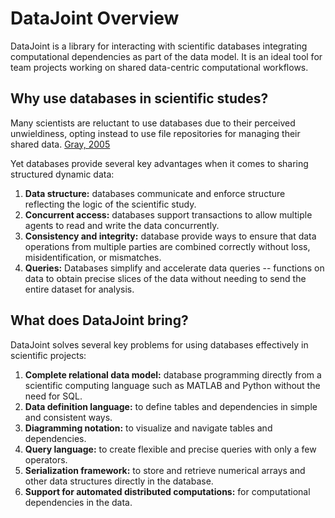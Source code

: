 # DataJoint Overview

DataJoint is a library for interacting with scientific databases integrating computational dependencies as part of the data model. It is an ideal tool for team projects working on shared data-centric computational workflows.

## Why use databases in scientific studes?

Many scientists are reluctant to use databases due to their perceived unwieldiness, opting instead to use file repositories for managing their shared data. [Gray, 2005](https://arxiv.org/abs/cs/0502008)

Yet databases provide several key advantages when it comes to sharing structured dynamic data:
 
1. **Data structure:** databases communicate and enforce structure reflecting the logic of the scientific study.
2. **Concurrent access:** databases support transactions to allow multiple agents to read and write the data concurrently.
3. **Consistency and integrity:** database provide ways to ensure that data operations from multiple parties are combined correctly without loss, misidentification, or mismatches.
4. **Queries:** Databases simplify and accelerate data queries -- functions on data to obtain precise slices of the data without needing to send the entire dataset for analysis. 

## What does DataJoint bring?
DataJoint solves several key problems for using databases effectively in scientific projects:

1. **Complete relational data model:** database programming directly from a scientific computing language such as MATLAB and Python without the need for SQL. 
2. **Data definition language:** to define tables and dependencies in simple and consistent ways.
3. **Diagramming notation:** to visualize and navigate tables and dependencies.
4. **Query language:** to create flexible and precise queries with only a few operators.
5. **Serialization framework:** to store and retrieve numerical arrays and other data structures directly in the database.
6. **Support for automated distributed computations:** for computational dependencies in the data.